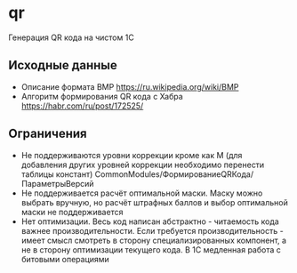 # qr
Генерация QR кода на чистом 1С

## Исходные данные

* Описание формата BMP https://ru.wikipedia.org/wiki/BMP
* Алгоритм формирования QR кода с Хабра https://habr.com/ru/post/172525/

## Ограничения
* Не поддерживаются уровни коррекции кроме как M (для добавления других уровней коррекции необходимо перенести таблицы констант) CommonModules/ФормированиеQRКода/ПараметрыВерсий
* Не поддерживается расчёт оптимальной маски. Маску можно выбрать вручную, но расчёт штрафных баллов и выбор оптимальной маски не поддерживается
* Нет оптимизации. Весь код написан абстрактно - читаемость кода важнее производительности. Если требуется производительность - имеет смысл смотреть в сторону специализированных компонент, а не в сторону оптимизации текущего кода. В 1С медленная работа с битовыми операциями
